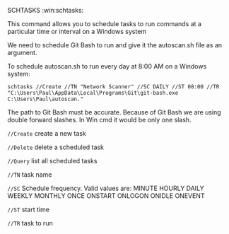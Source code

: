 SCHTASKS
:win:schtasks:

This command allows you to schedule tasks to run commands at a particular time or interval on a Windows system

We need to schedule Git Bash to run and give it the autoscan.sh file as an argument.

To schedule autoscan.sh to run every day at 8:00 AM on a Windows system:

`schtasks //Create //TN "Network Scanner" //SC DAILY //ST 08:00 //TR "C:\Users\Paul\AppData\Local\Programs\Git\git-bash.exe C:\Users\Paul\autoscan."`

The path to Git Bash must be accurate.
Because of Git Bash we are using double forward slashes. In Win cmd it would be only one slash.

`//Create` create a new task

`//Delete` delete a scheduled task

`//Query` list all scheduled tasks

`//TN` task name

`//SC` Schedule frequency. Valid values are:
    MINUTE
    HOURLY
    DAILY
    WEEKLY
    MONTHLY
    ONCE
    ONSTART
    ONLOGON
    ONIDLE
    ONEVENT

`//ST` start time

`//TR` task to run
